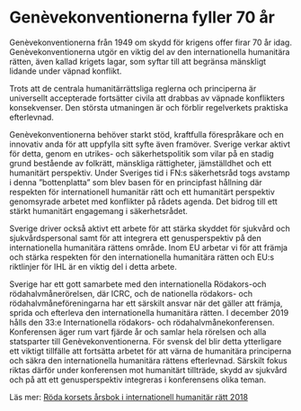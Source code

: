 # Genèvekonventionerna fyller 70 år

Genèvekonventionerna från 1949 om skydd för krigens offer firar 70 år idag. Genèvekonventionerna utgör en viktig del av den internationella humanitära rätten, även kallad krigets lagar, som syftar till att begränsa mänskligt lidande under väpnad konflikt.


Trots att de centrala humanitärrättsliga reglerna och principerna är universellt accepterade fortsätter civila att drabbas av väpnade konflikters konsekvenser. Den största utmaningen är och förblir regelverkets praktiska efterlevnad.

Genèvekonventionerna behöver starkt stöd, kraftfulla förespråkare och en innovativ anda för att uppfylla sitt syfte även framöver. Sverige verkar aktivt för detta, genom en utrikes\- och säkerhetspolitik som vilar på en stadig grund bestående av folkrätt, mänskliga rättigheter, jämställdhet och ett humanitärt perspektiv. Under Sveriges tid i FN:s säkerhetsråd togs avstamp i denna ”bottenplatta” som blev basen för en principfast hållning där respekten för internationell humanitär rätt och ett humanitärt perspektiv genomsyrade arbetet med konflikter på rådets agenda. Det bidrog till ett stärkt humanitärt engagemang i säkerhetsrådet.

Sverige driver också aktivt ett arbete för att stärka skyddet för sjukvård och sjukvårdspersonal samt för att integrera ett genusperspektiv på den internationella humanitära rättens område. Inom EU arbetar vi för att främja och stärka respekten för den internationella humanitära rätten och EU:s riktlinjer för IHL är en viktig del i detta arbete.

Sverige har ett gott samarbete med den internationella Rödakors\-och rödahalvmånerörelsen, där ICRC, och de nationella rödakors\- och rödahalvmåneföreningarna har ett särskilt ansvar när det gäller att främja, sprida och efterleva den internationella humanitära rätten. I december 2019 hålls den 33:e Internationella rödakors\- och rödahalvmånekonferensen. Konferensen äger rum vart fjärde år och samlar hela rörelsen och alla statsparter till Genèvekonventionerna. För svensk del blir detta ytterligare ett viktigt tillfälle att fortsätta arbetet för att värna de humanitära principerna och säkra den internationella humanitära rättens efterlevnad. Särskilt fokus riktas därför under konferensen mot humanitärt tillträde, skydd av sjukvård och på att ett genusperspektiv integreras i konferensens olika teman.

Läs mer: [Röda korsets årsbok i internationell humanitär rätt 2018](https://www.rodakorset.se/globalassets/rodakorset.se/dokument/krigets-lagar/srk-arsbok-i-internationell-humanitar-ratt-2018.pdf "https://www.rodakorset.se/globalassets/rodakorset.se/dokument/krigets-lagar/srk-arsbok-i-internationell-humanitar-ratt-2018.pdf")
